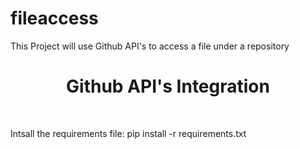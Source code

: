 # fileaccess
This Project will use Github API's to access a file under a repository

<div align="center">

<h1>Github API's Integration</h1>


&nbsp;

</div>
Intsall the requirements file:
pip install -r requirements.txt



</div>
